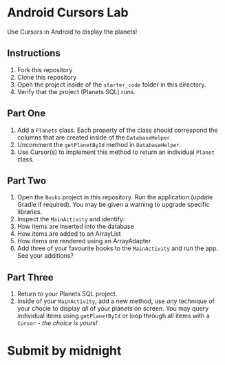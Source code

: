 # Android Cursors Lab
Use Cursors in Android to display the planets!


## Instructions

1. Fork this repository
2. Clone this repository
3. Open the project inside of the `starter_code` folder in this directory.
4. Verify that the project (Planets SQL) runs.

## Part One

1. Add a `Planets` class. Each property of the class should correspond the columns that are created inside of the `DatabaseHelper`.
2. Uncomment the `getPlanetById` method in `DatabaseHelper`. 
3. Use Cursor(s) to implement this method to return an individual `Planet` class.

## Part Two

1. Open the `Books` project in this repository. Run the application (update Gradle if required). You may be given a warning to upgrade specific libraries.
2. Inspect the `MainActivity` and identify:
3. How items are inserted into the database
4. How items are added to an ArrayList
5. How items are rendered using an ArrayAdapter
6. Add three of your favourite books to the `MainActivity` and run the app. See your additions?

## Part Three

1. Return to your Planets SQL project.
2. Inside of your `MainActivity`, add a new method, use _any_ technique of your chocie to display _all_ of your planets on screen. You may query individual items using `getPlanetById` or loop through all items with a `Cursor` - _the choice is yours!_

# Submit by midnight
